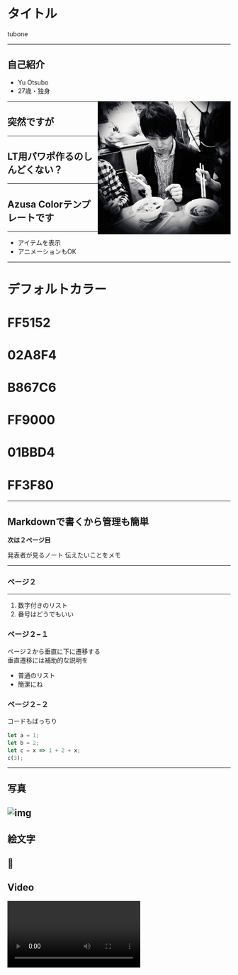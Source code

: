 # タイトル

tubone

---

## 自己紹介

- Yu Otsubo
- 27歳・独身

<img src="img/me.jpg" alt="自分" align="right" width="300" height="300">

---
## 突然ですが
---
<!-- .slide: data-background="#fff3df" -->
## LT用パワポ作るのしんどくない？
---
## Azusa Colorテンプレートです
- - -
- アイテムを表示 <!-- .element: class="fragment" data-fragment-index="1" -->
- アニメーションもOK <!-- .element: class="fragment" data-fragment-index="2" -->
---
# デフォルトカラー
>>>
<!-- .slide: data-background="#ff5152" -->
# FF5152
>>>
<!-- .slide: data-background="#02A8F4" -->
# 02A8F4
>>>
<!-- .slide: data-background="#B867C6" -->
# B867C6
>>>
<!-- .slide: data-background="#FF9000" -->
# FF9000
>>>
<!-- .slide: data-background="#01BBD4" -->
# 01BBD4
>>>
<!-- .slide: data-background="#FF3F80" -->
# FF3F80
---

## Markdownで書くから管理も簡単



**次は２ページ目**

<aside class="notes">
  発表者が見るノート   
  伝えたいことをメモ  
</aside>


---
### ページ２
- - -
1. 数字付きのリスト
1. 番号はどうでもいい

>>>
### ページ２−１
ページ２から垂直に下に遷移する  
垂直遷移には補助的な説明を

- 普通のリスト
- 簡潔にね

>>>
### ページ２−２
コードもばっちり

```js
let a = 1;
let b = 2;
let c = x => 1 + 2 + x;
c(3);
```
---
## 写真

![img](https://i.imgur.com/APah4wG.jpg)
---
## 絵文字

 🦔 
---
## Video

<video data-autoplay src="http://clips.vorwaerts-gmbh.de/big_buck_bunny.mp4"></video>
